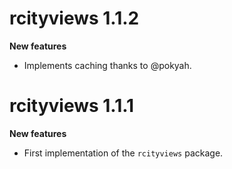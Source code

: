 # rcityviews 1.1.2

**New features**

- Implements caching thanks to @pokyah.

# rcityviews 1.1.1

**New features**

- First implementation of the `rcityviews` package.
